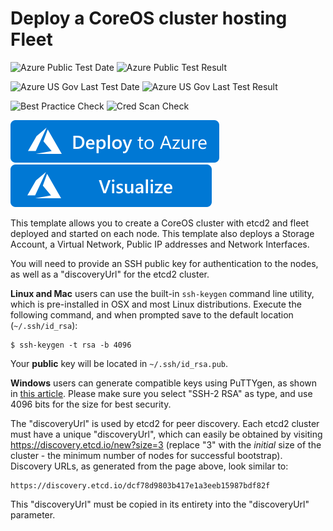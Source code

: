 # Deploy a CoreOS cluster hosting Fleet

![Azure Public Test Date](https://azurequickstartsservice.blob.core.windows.net/badges/coreos-with-fleet-multivm/PublicLastTestDate.svg)
![Azure Public Test Result](https://azurequickstartsservice.blob.core.windows.net/badges/coreos-with-fleet-multivm/PublicDeployment.svg)

![Azure US Gov Last Test Date](https://azurequickstartsservice.blob.core.windows.net/badges/coreos-with-fleet-multivm/FairfaxLastTestDate.svg)
![Azure US Gov Last Test Result](https://azurequickstartsservice.blob.core.windows.net/badges/coreos-with-fleet-multivm/FairfaxDeployment.svg)

![Best Practice Check](https://azurequickstartsservice.blob.core.windows.net/badges/coreos-with-fleet-multivm/BestPracticeResult.svg)
![Cred Scan Check](https://azurequickstartsservice.blob.core.windows.net/badges/coreos-with-fleet-multivm/CredScanResult.svg)

[![Deploy to Azure](https://raw.githubusercontent.com/Azure/azure-quickstart-templates/master/1-CONTRIBUTION-GUIDE/images/deploytoazure.svg?sanitize=true)](https://portal.azure.com/#create/Microsoft.Template/uri/https%3A%2F%2Fraw.githubusercontent.com%2FAzure%2Fazure-quickstart-templates%2Fmaster%2Fcoreos-with-fleet-multivm%2Fazuredeploy.json)
[![Visualize](https://raw.githubusercontent.com/Azure/azure-quickstart-templates/master/1-CONTRIBUTION-GUIDE/images/visualizebutton.svg?sanitize=true)](http://armviz.io/#/?load=https%3A%2F%2Fraw.githubusercontent.com%2FAzure%2Fazure-quickstart-templates%2Fmaster%2Fcoreos-with-fleet-multivm%2Fazuredeploy.json)

This template allows you to create a CoreOS cluster with etcd2 and fleet
deployed and started on each node. This template also deploys a Storage Account,
a Virtual Network, Public IP addresses and Network Interfaces.

You will need to provide an SSH public key for authentication to the nodes, as
well as a "discoveryUrl" for the etcd2 cluster.

**Linux and Mac** users can use the built-in `ssh-keygen` command line utility,
which is pre-installed in OSX and most Linux distributions. Execute the
following command, and when prompted save to the default location
(`~/.ssh/id_rsa`):

    $ ssh-keygen -t rsa -b 4096

Your **public** key will be located in `~/.ssh/id_rsa.pub`.

**Windows** users can generate compatible keys using PuTTYgen, as shown in
[this article](https://winscp.net/eng/docs/ui_puttygen). Please make sure you
select "SSH-2 RSA" as type, and use 4096 bits for the size for best security.

The "discoveryUrl" is used by etcd2 for peer discovery. Each etcd2 cluster must
have a unique "discoveryUrl", which can easily be obtained by visiting
https://discovery.etcd.io/new?size=3 (replace "3" with the _initial_ size of the
cluster - the minimum number of nodes for successful bootstrap). Discovery URLs,
as generated from the page above, look similar to:

    https://discovery.etcd.io/dcf78d9803b417e1a3eeb15987bdf82f

This "discoveryUrl" must be copied in its entirety into the "discoveryUrl"
parameter.
